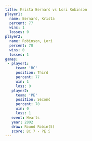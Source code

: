 ```yaml
---
title: Krista Bernard vs Lori Robinson
player1:               
  name: Bernard, Krista
  percent: 77          
  wins: 1              
  losses: 0            
player2:               
  name: Robinson, Lori 
  percent: 70          
  wins: 0              
  losses: 1            
games:
 - player1:         
     team: 'BC'     
     position: Third
     percent: 77    
     win: 1         
     loss: 0        
   player2:          
     team: 'PE'      
     position: Second
     percent: 70     
     win: 0          
     loss: 1         
   event: Hearts       
   year: 2002          
   draw: Round Robin(5)
   score: BC 7 - PE 5  
---
```


